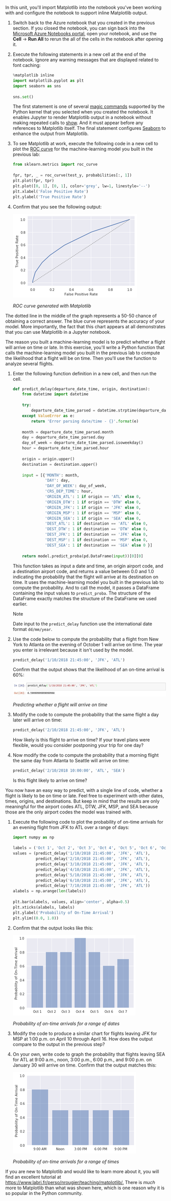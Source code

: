 In this unit, you'll import Matplotlib into the notebook you've been working with and configure the notebook to support inline Matplotlib output.

1. Switch back to the Azure notebook that you created in the previous section. If you closed the notebook, you can sign back into the [Microsoft Azure Notebooks portal](https://notebooks.azure.com?azure-portal=true), open your notebook, and use the **Cell** -> **Run All** to rerun the all of the cells in the notebook after opening it.

1. Execute the following statements in a new cell at the end of the notebook. Ignore any warning messages that are displayed related to font caching:

    ```python
    %matplotlib inline
    import matplotlib.pyplot as plt
    import seaborn as sns

    sns.set()
    ```

    The first statement is one of several [magic commands](http://ipython.readthedocs.io/en/stable/interactive/magics.html) supported by the Python kernel that you selected when you created the notebook. It enables Jupyter to render Matplotlib output in a notebook without making repeated calls to [show](https://matplotlib.org/devdocs/api/_as_gen/matplotlib.pyplot.show.html). And it must appear before any references to Matplotlib itself. The final statement configures [Seaborn](https://seaborn.pydata.org/) to enhance the output from Matplotlib.

1. To see Matplotlib at work, execute the following code in a new cell to plot the [ROC curve](https://en.wikipedia.org/wiki/Receiver_operating_characteristic) for the machine-learning model you built in the previous lab:

    ```python
    from sklearn.metrics import roc_curve

    fpr, tpr, _ = roc_curve(test_y, probabilities[:, 1])
    plt.plot(fpr, tpr)
    plt.plot([0, 1], [0, 1], color='grey', lw=1, linestyle='--')
    plt.xlabel('False Positive Rate')
    plt.ylabel('True Positive Rate')
    ```

1. Confirm that you see the following output:

   ![ROC curve generated with Matplotlib](../media/4-roc-curve.png)

   _ROC curve generated with Matplotlib_

The dotted line in the middle of the graph represents a 50-50 chance of obtaining a correct answer. The blue curve represents the accuracy of your model. More importantly, the fact that this chart appears at all demonstrates that you can use Matplotlib in a Jupyter notebook.

The reason you built a machine-learning model is to predict whether a flight will arrive on time or late. In this exercise, you'll write a Python function that calls the machine-learning model you built in the previous lab to compute the likelihood that a flight will be on time. Then you'll use the function to analyze several flights.

1. Enter the following function definition in a new cell, and then run the cell.

    ```python
    def predict_delay(departure_date_time, origin, destination):
        from datetime import datetime

        try:
            departure_date_time_parsed = datetime.strptime(departure_date_time, '%d/%m/%Y %H:%M:%S')
        except ValueError as e:
            return 'Error parsing date/time - {}'.format(e)

        month = departure_date_time_parsed.month
        day = departure_date_time_parsed.day
        day_of_week = departure_date_time_parsed.isoweekday()
        hour = departure_date_time_parsed.hour

        origin = origin.upper()
        destination = destination.upper()

        input = [{'MONTH': month,
                  'DAY': day,
                  'DAY_OF_WEEK': day_of_week,
                  'CRS_DEP_TIME': hour,
                  'ORIGIN_ATL': 1 if origin == 'ATL' else 0,
                  'ORIGIN_DTW': 1 if origin == 'DTW' else 0,
                  'ORIGIN_JFK': 1 if origin == 'JFK' else 0,
                  'ORIGIN_MSP': 1 if origin == 'MSP' else 0,
                  'ORIGIN_SEA': 1 if origin == 'SEA' else 0,
                  'DEST_ATL': 1 if destination == 'ATL' else 0,
                  'DEST_DTW': 1 if destination == 'DTW' else 0,
                  'DEST_JFK': 1 if destination == 'JFK' else 0,
                  'DEST_MSP': 1 if destination == 'MSP' else 0,
                  'DEST_SEA': 1 if destination == 'SEA' else 0 }]

        return model.predict_proba(pd.DataFrame(input))[0][0]
    ```

    This function takes as input a date and time, an origin airport code, and a destination airport code, and returns a value between 0.0 and 1.0 indicating the probability that the flight will arrive at its destination on time. It uses the machine-learning model you built in the previous lab to compute the probability. And to call the model, it passes a DataFrame containing the input values to `predict_proba`. The structure of the DataFrame exactly matches the structure of the DataFrame we used earlier.

    > [!NOTE]
    > Date input to the `predict_delay` function use the international date format `dd/mm/year`.

1. Use the code below to compute the probability that a flight from New York to Atlanta on the evening of October 1 will arrive on time. The year you enter is irrelevant because it isn't used by the model.

    ```python
    predict_delay('1/10/2018 21:45:00', 'JFK', 'ATL')
    ```

    Confirm that the output shows that the likelihood of an on-time arrival is 60%:

    ![Predicting whether a flight will arrive on time](../media/4-jfk-to-atl.png)

    _Predicting whether a flight will arrive on time_

1. Modify the code to compute the probability that the same flight a day later will arrive on time:

    ```python
    predict_delay('2/10/2018 21:45:00', 'JFK', 'ATL')
    ```

    How likely is this flight to arrive on time? If your travel plans were flexible, would you consider postponing your trip for one day?

1. Now modify the code to compute the probability that a morning flight the same day from Atlanta to Seattle will arrive on time:

    ```python
    predict_delay('2/10/2018 10:00:00', 'ATL', 'SEA')
    ```

    Is this flight likely to arrive on time?

You now have an easy way to predict, with a single line of code, whether a flight is likely to be on time or late. Feel free to experiment with other dates, times, origins, and destinations. But keep in mind that the results are only meaningful for the airport codes ATL, DTW, JFK, MSP, and SEA because those are the only airport codes the model was trained with.

1. Execute the following code to plot the probability of on-time arrivals for an evening flight from JFK to ATL over a range of days:

    ```python
    import numpy as np

    labels = ('Oct 1', 'Oct 2', 'Oct 3', 'Oct 4', 'Oct 5', 'Oct 6', 'Oct 7')
    values = (predict_delay('1/10/2018 21:45:00', 'JFK', 'ATL'),
              predict_delay('2/10/2018 21:45:00', 'JFK', 'ATL'),
              predict_delay('3/10/2018 21:45:00', 'JFK', 'ATL'),
              predict_delay('4/10/2018 21:45:00', 'JFK', 'ATL'),
              predict_delay('5/10/2018 21:45:00', 'JFK', 'ATL'),
              predict_delay('6/10/2018 21:45:00', 'JFK', 'ATL'),
              predict_delay('7/10/2018 21:45:00', 'JFK', 'ATL'))
    alabels = np.arange(len(labels))

    plt.bar(alabels, values, align='center', alpha=0.5)
    plt.xticks(alabels, labels)
    plt.ylabel('Probability of On-Time Arrival')
    plt.ylim((0.0, 1.0))
    ```

1. Confirm that the output looks like this:

    ![Probability of on-time arrivals for a range of dates](../media/4-predict-plot-1.png)

    _Probability of on-time arrivals for a range of dates_

1. Modify the code to produce a similar chart for flights leaving JFK for MSP at 1:00 p.m. on April 10 through April 16. How does the output compare to the output in the previous step?

1. On your own, write code to graph the probability that flights leaving SEA for ATL at 9:00 a.m., noon, 3:00 p.m., 6:00 p.m., and 9:00 p.m. on January 30 will arrive on time. Confirm that the output matches this:

    ![Probability of on-time arrivals for a range of times](../media/4-predict-plot-2.png)

    _Probability of on-time arrivals for a range of times_

If you are new to Matplotlib and would like to learn more about it, you will find an excellent tutorial at <https://www.labri.fr/perso/nrougier/teaching/matplotlib/.> There is *much* more to Matplotlib than what was shown here, which is one reason why it is so popular in the Python community.